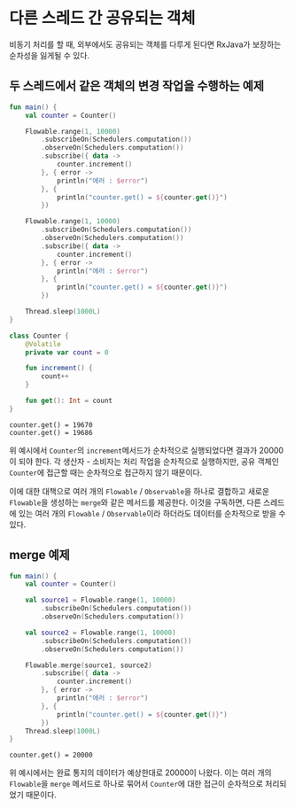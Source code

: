 # 다른 스레드 간 공유되는 객체

비동기 처리를 할 때, 외부에서도 공유되는 객체를 다루게 된다면 RxJava가 보장하는 순차성을 잃게될 수 있다.

## 두 스레드에서 같은 객체의 변경 작업을 수행하는 예제

```kotlin
fun main() {
    val counter = Counter()

    Flowable.range(1, 10000)
        .subscribeOn(Schedulers.computation())
        .observeOn(Schedulers.computation())
        .subscribe({ data ->
            counter.increment()
        }, { error ->
            println("에러 : $error")
        }, {
            println("counter.get() = ${counter.get()}")
        })

    Flowable.range(1, 10000)
        .subscribeOn(Schedulers.computation())
        .observeOn(Schedulers.computation())
        .subscribe({ data ->
            counter.increment()
        }, { error ->
            println("에러 : $error")
        }, {
            println("counter.get() = ${counter.get()}")
        })

    Thread.sleep(1000L)
}

class Counter {
    @Volatile
    private var count = 0

    fun increment() {
        count++
    }

    fun get(): Int = count
}
```

```text
counter.get() = 19670
counter.get() = 19686
```

위 예시에서 `Counter`의 `increment`메서드가 순차적으로 실행되었다면 결과가 20000이 되야 한다. 각 생산자 - 소비자는 처리 작업을 순차적으로 실행하지만, 공유 객체인 `Counter`에 접근할
때는 순차적으로 접근하지 않기 때문이다.

이에 대한 대책으로 여러 개의 `Flowable` / `Observable`을 하나로 결합하고 새로운 `Flowable`을 생성하는 `merge`와 같은 메서드를 제공한다. 이것을 구독하면, 다른 스레드에 있는 여러
개의 `Flowable` / `Observable`이라 하더라도 데이터를 순차적으로 받을 수 있다.

## merge 예제

```kotlin
fun main() {
    val counter = Counter()

    val source1 = Flowable.range(1, 10000)
        .subscribeOn(Schedulers.computation())
        .observeOn(Schedulers.computation())

    val source2 = Flowable.range(1, 10000)
        .subscribeOn(Schedulers.computation())
        .observeOn(Schedulers.computation())

    Flowable.merge(source1, source2)
        .subscribe({ data ->
            counter.increment()
        }, { error ->
            println("에러 : $error")
        }, {
            println("counter.get() = ${counter.get()}")
        })
    Thread.sleep(1000L)
}
```

```text
counter.get() = 20000
```

위 예시에서는 완료 통지의 데이터가 예상한대로 20000이 나왔다. 이는 여러 개의 `Flowable`을 `merge` 메서드로 하나로 묶어서 `Counter`에 대한 접근이 순차적으로 처리되었기 때문이다.